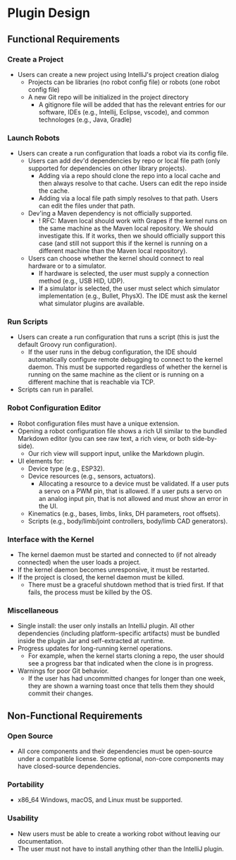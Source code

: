 # Plugin Design

## Functional Requirements

### Create a Project

- Users can create a new project using IntelliJ's project creation dialog
  - Projects can be libraries (no robot config file) or robots (one robot config file)
  - A new Git repo will be initialized in the project directory
    - A gitignore file will be added that has the relevant entries for our software, IDEs (e.g., Intellij, Eclipse, vscode), and common technologes (e.g., Java, Gradle)

### Launch Robots

- Users can create a run configuration that loads a robot via its config file.
  - Users can add dev'd dependencies by repo or local file path (only supported for dependencies on other library projects).
    - Adding via a repo should clone the repo into a local cache and then always resolve to that cache. Users can edit the repo inside the cache.
    - Adding via a local file path simply resolves to that path. Users can edit the files under that path.
  - Dev'ing a Maven dependency is not officially supported.
    - ! RFC: Maven local should work with Grapes if the kernel runs on the same machine as the Maven local repository. We should investigate this. If it works, then we should officially support this case (and still not support this if the kernel is running on a different machine than the Maven local repository).
  - Users can choose whether the kernel should connect to real hardware or to a simulator.
    - If hardware is selected, the user must supply a connection method (e.g., USB HID, UDP).
    - If a simulator is selected, the user must select which simulator implementation (e.g., Bullet, PhysX). The IDE must ask the kernel what simulator plugins are available.

### Run Scripts

- Users can create a run configuration that runs a script (this is just the default Groovy run configuration).
  - If the user runs in the debug configuration, the IDE should automatically configure remote debugging to connect to the kernel daemon. This must be supported regardless of whether the kernel is running on the same machine as the client or is running on a different machine that is reachable via TCP.
- Scripts can run in parallel.

### Robot Configuration Editor

- Robot configuration files must have a unique extension.
- Opening a robot configuration file shows a rich UI similar to the bundled Markdown editor (you can see raw text, a rich view, or both side-by-side).
  - Our rich view will support input, unlike the Markdown plugin.
- UI elements for:
  - Device type (e.g., ESP32).
  - Device resources (e.g., sensors, actuators).
    - Allocating a resource to a device must be validated. If a user puts a servo on a PWM pin, that is allowed. If a user puts a servo on an analog input pin, that is not allowed and must show an error in the UI.
  - Kinematics (e.g., bases, limbs, links, DH parameters, root offsets).
  - Scripts (e.g., body/limb/joint controllers, body/limb CAD generators).

### Interface with the Kernel

- The kernel daemon must be started and connected to (if not already connected) when the user loads a project.
- If the kernel daemon becomes unresponsive, it must be restarted.
- If the project is closed, the kernel daemon must be killed.
  - There must be a graceful shutdown method that is tried first. If that fails, the process must be killed by the OS.

### Miscellaneous

- Single install: the user only installs an IntelliJ plugin. All other dependencies (including platform-specific artifacts) must be bundled inside the plugin Jar and self-extracted at runtime.
- Progress updates for long-running kernel operations.
  - For example, when the kernel starts cloning a repo, the user should see a progress bar that indicated when the clone is in progress.
- Warnings for poor Git behavior.
  - If the user has had uncommitted changes for longer than one week, they are shown a warning toast once that tells them they should commit their changes.

## Non-Functional Requirements

### Open Source

- All core components and their dependencies must be open-source under a compatible license. Some optional, non-core components may have closed-source dependencies.

### Portability

- x86_64 Windows, macOS, and Linux must be supported.

### Usability

- New users must be able to create a working robot without leaving our documentation.
- The user must not have to install anything other than the IntelliJ plugin.
